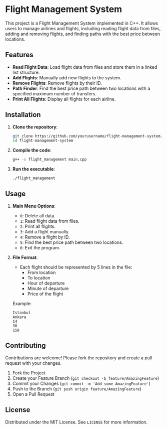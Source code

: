# Flight Management System

This project is a Flight Management System implemented in C++. It allows users to manage airlines and flights, including reading flight data from files, adding and removing flights, and finding paths with the best price between locations.

## Features

- **Read Flight Data**: Load flight data from files and store them in a linked list structure.
- **Add Flights**: Manually add new flights to the system.
- **Remove Flights**: Remove flights by their ID.
- **Path Finder**: Find the best price path between two locations with a specified maximum number of transfers.
- **Print All Flights**: Display all flights for each airline.

## Installation

1. **Clone the repository**:
    ```sh
    git clone https://github.com/yourusername/flight-management-system.git
    cd flight-management-system
    ```

2. **Compile the code**:
    ```sh
    g++ -o flight_management main.cpp
    ```

3. **Run the executable**:
    ```sh
    ./flight_management
    ```

## Usage

1. **Main Menu Options**:
    - `0`: Delete all data.
    - `1`: Read flight data from files.
    - `2`: Print all flights.
    - `3`: Add a flight manually.
    - `4`: Remove a flight by ID.
    - `5`: Find the best price path between two locations.
    - `6`: Exit the program.

2. **File Format**:
    - Each flight should be represented by 5 lines in the file:
        - From location
        - To location
        - Hour of departure
        - Minute of departure
        - Price of the flight

    Example:
    ```
    Istanbul
    Ankara
    14
    30
    150
    ```

## Contributing

Contributions are welcome! Please fork the repository and create a pull request with your changes.

1. Fork the Project
2. Create your Feature Branch (`git checkout -b feature/AmazingFeature`)
3. Commit your Changes (`git commit -m 'Add some AmazingFeature'`)
4. Push to the Branch (`git push origin feature/AmazingFeature`)
5. Open a Pull Request

## License

Distributed under the MIT License. See `LICENSE` for more information.

